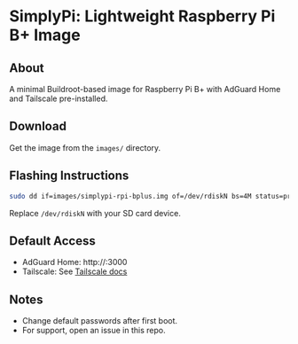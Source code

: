 # SimplyPi: Lightweight Raspberry Pi B+ Image

## About
A minimal Buildroot-based image for Raspberry Pi B+ with AdGuard Home and Tailscale pre-installed.

## Download
Get the image from the `images/` directory.

## Flashing Instructions
```sh
sudo dd if=images/simplypi-rpi-bplus.img of=/dev/rdiskN bs=4M status=progress
```
Replace `/dev/rdiskN` with your SD card device.

## Default Access
- AdGuard Home: http://<pi-ip>:3000
- Tailscale: See [Tailscale docs](https://tailscale.com/kb/)

## Notes
- Change default passwords after first boot.
- For support, open an issue in this repo.